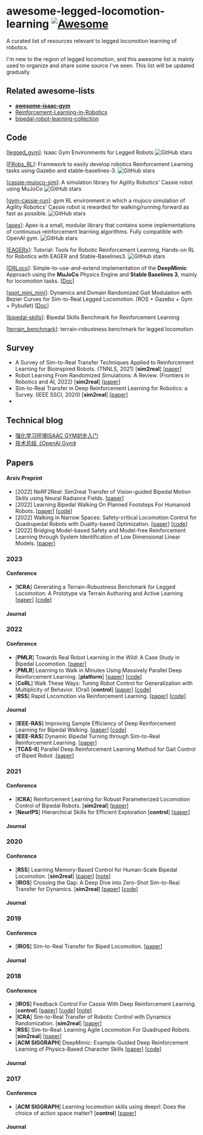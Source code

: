 # awesome-legged-locomotion-learning [![Awesome](https://awesome.re/badge.svg)](https://awesome.re)

A curated list of resources relevant to legged locomotion learning of robotics.



I'm new to the region of legged locomotion, and this awesome list is mainly used to organize and share some source I've seen. This list will be updated gradually.

## Related awesome-lists

- **[awesome-isaac-gym](https://github.com/wangcongrobot/awesome-isaac-gym)**
- [Reinforcement-Learning-in-Robotics](https://github.com/Skylark0924/Reinforcement-Learning-in-Robotics)
- [bipedal-robot-learning-collection](https://github.com/zita-ch/bipedal-robot-learning-collection)

## Code

[[legged_gym](https://github.com/leggedrobotics/legged_gym)]: Isaac Gym Environments for Legged Robots ![GitHub stars](https://img.shields.io/github/stars/leggedrobotics/legged_gym.svg?logo=github&label=Stars)

[[FRobs_RL](https://github.com/jmfajardod/frobs_rl)\]: Framework to easily develop robotics Reinforcement Learning tasks using Gazebo and stable-baselines-3. ![GitHub stars](https://img.shields.io/github/stars/jmfajardod/frobs_rl.svg?logo=github&label=Stars)

[[cassie-mujoco-sim](https://github.com/osudrl/cassie-mujoco-sim)]: A simulation library for Agility Robotics' Cassie robot using MuJoCo ![GitHub stars](https://img.shields.io/github/stars/osudrl/cassie-mujoco-sim.svg?logo=github&label=Stars)

[[gym-cassie-run](https://github.com/perrin-isir/gym-cassie-run)]: gym RL environment in which a mujoco simulation of Agility Robotics' Cassie robot is rewarded for walking/running forward as fast as possible. ![GitHub stars](https://img.shields.io/github/stars/perrin-isir/gym-cassie-run.svg?logo=github&label=Stars)

[[apex](https://github.com/osudrl/apex)]: Apex is a small, modular library that contains some implementations of continuous reinforcement learning algorithms. Fully compatible with OpenAI gym. ![GitHub stars](https://img.shields.io/github/stars/osudrl/apex.svg?logo=github&label=Stars)

[[EAGERx](https://github.com/araffin/tools-for-robotic-rl-icra2022)]: Tutorial: Tools for Robotic Reinforcement Learning, Hands-on RL for Robotics with EAGER and Stable-Baselines3. ![GitHub stars](https://img.shields.io/github/stars/araffin/tools-for-robotic-rl-icra2022.svg?logo=github&label=Stars)

[[DRLoco](https://github.com/rgalljamov/DRLoco)]: Simple-to-use-and-extend implementation of the **DeepMimic** Approach using the **MuJoCo** Physics Engine and **Stable Baselines 3**, mainly for locomotion tasks. [[Doc](https://drloco.readthedocs.io/en/latest/)]

[[spot_mini_mini](https://github.com/OpenQuadruped/spot_mini_mini)]: Dynamics and Domain Randomized Gait Modulation with Bezier Curves for Sim-to-Real Legged Locomotion. (ROS + Gazebo + Gym + Pybullet) [[Doc](https://spot-mini-mini.readthedocs.io/en/latest/index.html)]

[[bipedal-skills](https://github.com/facebookresearch/bipedal-skills)]: Bipedal Skills Benchmark for Reinforcement Learning

[[terrain_benchmark](https://github.com/zita-ch/terrain_benchmark)]: terrain-robustness benchmark for legged locomotion

## Survey

- A Survey of Sim-to-Real Transfer Techniques Applied to Reinforcement Learning for Bioinspired Robots. (TNNLS, 2021) [**sim2real**] [[paper](https://ieeexplore.ieee.org/abstract/document/9552429)] 
- Robot Learning From Randomized Simulations: A Review. (Frontiers in Robotics and AI, 2022) [**sim2real**] [[paper](https://www.ncbi.nlm.nih.gov/pmc/articles/PMC9038844/pdf/frobt-09-799893.pdf)]
- Sim-to-Real Transfer in Deep Reinforcement Learning for Robotics: a Survey. (IEEE SSCI, 2020) [**sim2real**] [[paper](https://ieeexplore.ieee.org/stamp/stamp.jsp?tp=&arnumber=9308468)]
- 

## Technical blog

- [强化学习环境ISAAC GYM初步入门](https://mp.weixin.qq.com/s?__biz=MzkyNDI5OTA1OA==&mid=2247495740&idx=1&sn=4d06d5ccf9ad9c8a9311bec613833bfd&chksm=c1d54a61f6a2c377769baf47c2fbffd098f091fba392f15802f68ccadb00d94991dcd4d282f4&token=817725460&lang=zh_CN#rd)
- [技术总结《OpenAI Gym》](https://www.meltycriss.com/2018/03/26/tech-gym/)

## Papers

#### Arxiv Preprint

- [2022] NeRF2Real: Sim2real Transfer of Vision-guided Bipedal Motion Skills using Neural Radiance Fields. [[paper](https://arxiv.org/pdf/2210.04932.pdf)]
- [2022] Learning Bipedal Walking On Planned Footsteps For Humanoid Robots. [[paper](https://arxiv.org/pdf/2207.12644.pdf)] [[code](https://github.com/rohanpsingh/LearningHumanoidWalking)]
- [2022] Walking in Narrow Spaces: Safety-critical Locomotion Control for Quadrupedal Robots with Duality-based Optimization. [[paper](https://arxiv.org/pdf/2212.14199.pdf)] [[code](https://github.com/HybridRobotics/quadruped_nmpc_dcbf_duality)]
- [2022] Bridging Model-based Safety and Model-free Reinforcement Learning through System Identification of Low Dimensional Linear Models. [[paper](https://arxiv.org/pdf/2205.05787.pdf)]



### 2023

#### Conference

- [**ICRA**] Generating a Terrain-Robustness Benchmark for Legged Locomotion: A Prototype via Terrain Authoring and Active Learning [[paper](https://arxiv.org/pdf/2208.07681.pdf)] [[code](https://github.com/zita-ch/terrain_benchmark)]

#### Journal



### 2022

#### Conference

- [**PMLR**] Towards Real Robot Learning in the Wild: A Case Study in Bipedal Locomotion. [[paper](https://proceedings.mlr.press/v164/bloesch22a/bloesch22a.pdf)]
- [**PMLR**] Learning to Walk in Minutes Using Massively Parallel Deep Reinforcement Learning. [**platform**] [[paper](https://proceedings.mlr.press/v164/rudin22a/rudin22a.pdf)] [[code](https://github.com/leggedrobotics/legged_gym)]
- [**CoRL**] Walk These Ways: Tuning Robot Control for Generalization with Multiplicity of Behavior. (Oral) [**control**] [[paper](https://arxiv.org/abs/2212.03238)] [[code](https://github.com/Improbable-AI/walk-these-ways)]
- [**RSS**] Rapid Locomotion via Reinforcement Learning. [[paper](https://github.com/Improbable-AI/rapid-locomotion-rl)] [[code](https://github.com/Improbable-AI/rapid-locomotion-rl)]

#### Journal

- [**IEEE-RAS**] Improving Sample Efficiency of Deep Reinforcement Learning for Bipedal Walking. [[paper](https://ieeexplore.ieee.org/document/10000068)] [[code](https://github.com/rgalljamov/learn2walk)] 
- [**IEEE-RAS**] Dynamic Bipedal Turning through Sim-to-Real Reinforcement Learning. [[paper](https://ieeexplore.ieee.org/abstract/document/10000225)]
- [**TCAS-II**] Parallel Deep Reinforcement Learning Method for Gait Control of Biped Robot .[[paper](https://ieeexplore.ieee.org/document/9690599)]



### 2021

#### Conference

- [**ICRA**] Reinforcement Learning for Robust Parameterized Locomotion Control of Bipedal Robots. [**sim2real**] [[paper](https://ieeexplore.ieee.org/abstract/document/9560769)]
- [**NeurIPS**] Hierarchical Skills for Efficient Exploration [**control**] [[paper](https://arxiv.org/pdf/2110.10809.pdf)]

#### Journal



### 2020

#### Conference

- [**RSS**] Learning Memory-Based Control for Human-Scale Bipedal Locomotion. [**sim2real**] [[paper](https://arxiv.org/abs/2006.02402)] [[note](src/notes/Learning_Memory-Based_Control_for_Human-Scale_Bipedal_Locomotion.md)]
- [**IROS**] Crossing the Gap: A Deep Dive into Zero-Shot Sim-to-Real Transfer for Dynamics. [**sim2real**] [[paper](https://ieeexplore.ieee.org/stamp/stamp.jsp?tp=&arnumber=9341617)] [[code](https://github.com/eugval/sim2real_dynamics_simulation)]

#### Journal



### 2019

#### Conference

- [**IROS**] Sim-to-Real Transfer for Biped Locomotion. [[paper](https://ieeexplore.ieee.org/abstract/document/8968053)]

#### Journal



### 2018

#### Conference

- [**IROS**] Feedback Control For Cassie With Deep Reinforcement Learning. [**control**] [[paper](https://ieeexplore.ieee.org/abstract/document/8593722)] [[code](https://github.com/osudrl/cassie-mujoco-sim)] [[note](src/notes/Feedback_Control_For_Cassie_With_Deep_Reinforcement_Learning.md)]
- [**ICRA**] Sim-to-Real Transfer of Robotic Control with Dynamics Randomization. [**sim2real**] [[paper](https://ieeexplore.ieee.org/abstract/document/8460528)] 
- [**RSS**] Sim-to-Real: Learning Agile Locomotion For Quadruped Robots. [**sim2real**] [[paper](http://www.roboticsproceedings.org/rss14/p10.pdf)]
- [**ACM SIGGRAPH**] DeepMimic: Example-Guided Deep Reinforcement Learning of Physics-Based Character Skills [[paper](https://xbpeng.github.io/projects/DeepMimic/2018_TOG_DeepMimic.pdf)] [[code](https://github.com/xbpeng/DeepMimic)]

#### Journal

### 2017

#### Conference

- [**ACM SIGGRAPH**] Learning locomotion skills using deeprl: Does the choice of action space matter? [**control**] [[paper](https://xbpeng.github.io/projects/ActionSpace/index.html)] 

#### Journal
